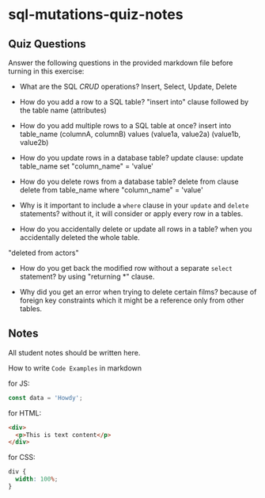 # sql-mutations-quiz-notes

## Quiz Questions

Answer the following questions in the provided markdown file before turning in this exercise:

- What are the SQL _CRUD_ operations?
  Insert, Select, Update, Delete

- How do you add a row to a SQL table?
  "insert into" clause followed by the table name (attributes)

- How do you add multiple rows to a SQL table at once?
  insert into table_name (columnA, columnB)
  values
  (value1a, value2a)
  (value1b, value2b)

- How do you update rows in a database table?
  update clause:
  update table_name
  set "column_name" = 'value'

- How do you delete rows from a database table?
  delete from clause
  delete from table_name
  where "column_name" = 'value'

- Why is it important to include a `where` clause in your `update` and `delete` statements?
  without it, it will consider or apply every row in a tables.

- How do you accidentally delete or update all rows in a table?
  when you accidentally deleted the whole table.

"deleted from actors"

- How do you get back the modified row without a separate `select` statement?
  by using "returning \*" clause.

- Why did you get an error when trying to delete certain films?
  because of foreign key constraints which it might be a reference only from other tables.

## Notes

All student notes should be written here.

How to write `Code Examples` in markdown

for JS:

```javascript
const data = 'Howdy';
```

for HTML:

```html
<div>
  <p>This is text content</p>
</div>
```

for CSS:

```css
div {
  width: 100%;
}
```
